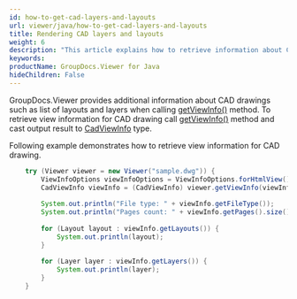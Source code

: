 ```yaml
---
id: how-to-get-cad-layers-and-layouts
url: viewer/java/how-to-get-cad-layers-and-layouts
title: Rendering CAD layers and layouts
weight: 6
description: "This article explains how to retrieve information about CAD drawings with GroupDocs.Viewer within your Java applications."
keywords: 
productName: GroupDocs.Viewer for Java
hideChildren: False
---
```

GroupDocs.Viewer provides additional information about CAD drawings such as list of layouts and layers when calling [getViewInfo()](https://apireference.groupdocs.com/viewer/java/com.groupdocs.viewer/Viewer#getViewInfo(com.groupdocs.viewer.options.ViewInfoOptions)) method. To retrieve view information for CAD drawing call [getViewInfo()](https://apireference.groupdocs.com/viewer/java/com.groupdocs.viewer/Viewer#getViewInfo(com.groupdocs.viewer.options.ViewInfoOptions)) method and cast output result to [CadViewInfo](https://apireference.groupdocs.com/viewer/java/com.groupdocs.viewer.results/CadViewInfo) type.

Following example demonstrates how to retrieve view information for CAD drawing.

```java
    try (Viewer viewer = new Viewer("sample.dwg")) {
        ViewInfoOptions viewInfoOptions = ViewInfoOptions.forHtmlView();
        CadViewInfo viewInfo = (CadViewInfo) viewer.getViewInfo(viewInfoOptions);
    
        System.out.println("File type: " + viewInfo.getFileType());
        System.out.println("Pages count: " + viewInfo.getPages().size());
    
        for (Layout layout : viewInfo.getLayouts()) {
            System.out.println(layout);
        }
    
        for (Layer layer : viewInfo.getLayers()) {
            System.out.println(layer);
        }
    }
```
